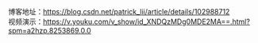 
博客地址：https://blog.csdn.net/patrick_lii/article/details/102988712  
视频演示：https://v.youku.com/v_show/id_XNDQzMDg0MDE2MA==.html?spm=a2hzp.8253869.0.0
